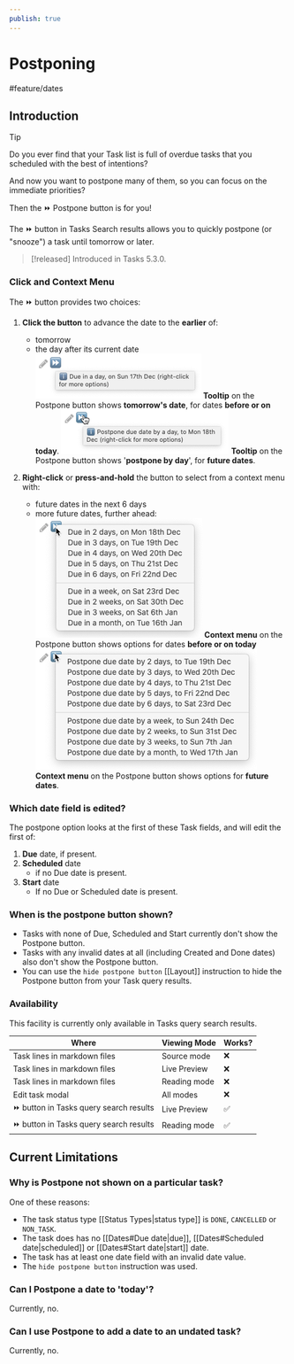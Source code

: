 ```yaml
---
publish: true
---
```


# Postponing

<span class="related-pages">#feature/dates</span>

## Introduction

> [!Tip]
> Do you ever find that your Task list is full of overdue tasks that you scheduled with the best of intentions?
>
> And now you want to postpone many of them, so you can focus on the immediate priorities?
>
> Then the ⏩ Postpone button is for you!

The ⏩ button in Tasks Search results allows you to quickly postpone (or "snooze") a task until tomorrow or later.

> [!released]
> Introduced in Tasks 5.3.0.

### Click and Context Menu

The ⏩ button provides two choices:

1. **Click the button** to advance the date to the **earlier** of:
    - tomorrow
    - the day after its current date
    ![Tooltip on the Postpone button shows tomorrow's date, for dates before or on today](../images/postpone-overdue-task-default-action.png)
    <span class="caption">**Tooltip** on the Postpone button shows **tomorrow's date**, for dates **before or on today**.</span>
    ![Tooltip on the Postpone button shows 'postpone by day', for future dates.](../images/postpone-future-task-default-action.png)
    <span class="caption">**Tooltip** on the Postpone button shows '**postpone by day**', for **future dates**.</span>

2. **Right-click** or **press-and-hold** the button to select from a context menu with:
    - future dates in the next 6 days
    - more future dates, further ahead:
    ![Context menu on the Postpone button shows options for dates before or on today](../images/postpone-overdue-task-context-menu.png)
    <span class="caption">**Context menu** on the Postpone button shows options for dates **before or on today**</span>
    ![Context menu on the Postpone button shows options for future dates.](../images/postpone-future-task-context-menu.png)
    <span class="caption">**Context menu** on the Postpone button shows options for **future dates**.</span>

### Which date field is edited?

The postpone option looks at the first of these Task fields, and will edit the first of:

1. **Due** date, if present.
1. **Scheduled** date
    - if no Due date is present.
1. **Start** date
    - If no Due or Scheduled date is present.

### When is the postpone button shown?

- Tasks with none of Due, Scheduled and Start currently don't show the Postpone button.
- Tasks with any invalid dates at all (including Created and Done dates) also don't show the Postpone button.
- You can use the `hide postpone button` [[Layout]] instruction to hide the Postpone button from your Task query results.

### Availability

This facility is currently only available in Tasks query search results.

| Where                                   | Viewing Mode | Works? |
| --------------------------------------- | ------------ | ------ |
| Task lines in markdown files            | Source mode  | ❌     |
| Task lines in markdown files            | Live Preview | ❌     |
| Task lines in markdown files            | Reading mode | ❌     |
| Edit task modal                         | All modes    | ❌     |
| ⏩ button in Tasks query search results | Live Preview | ✅     |
| ⏩ button in Tasks query search results | Reading mode | ✅     |

## Current Limitations

### Why is Postpone not shown on a particular task?

One of these reasons:

- The task status type [[Status Types|status type]] is `DONE`, `CANCELLED` or `NON_TASK`.
- The task does has no [[Dates#Due date|due]], [[Dates#Scheduled date|scheduled]] or [[Dates#Start date|start]] date.
- The task has at least one date field with an invalid date value.
- The `hide postpone button` instruction was used.

### Can I Postpone a date to 'today'?

Currently, no.

### Can I use Postpone to add a date to an undated task?

Currently, no.
